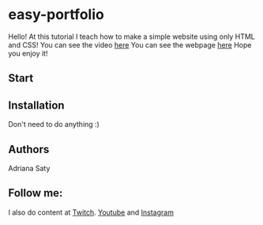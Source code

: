 # easy-portfolio
Hello! At this tutorial I teach how to make a simple website using only HTML and CSS! 
You can see the video [here](https://www.youtube.com/watch?v=n_Etdr7Dbjs)
You can see the webpage [here](https://adrianasaty.github.io/easy-portfolio/)
Hope you enjoy it!

## Start

## Installation
Don't need to do anything :)

## Authors
Adriana Saty 


## Follow me:
I also do content at [Twitch](https://www.twitch.tv/adrianasaty).
[Youtube](https://www.youtube.com/channel/UCPhVBS-1Uy-wIzj4hmjkcmA)
and [Instagram](https://www.instagram.com/adriana.saty/)

